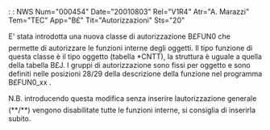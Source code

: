  :  : NWS Num="000454" Date="20010803" Rel="V1R4" Atr="A. Marazzi" Tem="TEC" App="B£" Tit="Autorizzazioni" Sts="20"

E' stata introdotta una nuova classe di autorizzazione B£FUN0 che permette di autorizzare le funzioni interne degli oggetti.  Il tipo funzione di questa classe è il tipo oggetto (tabella \*CNTT), la struttura è uguale a quella della tabella B£J.
I gruppi di autorizzazione sono fissi per oggetto e sono definiti nelle posizioni 28/29 della descrizione della funzione nel programma B£FUN0_xx .

   N.B. introducendo questa modifica senza inserire lautorizzazione generale (\*\*/\*\*) vengono disabilitate tutte le funzioni interne, si         consiglia di inserirla subito.



